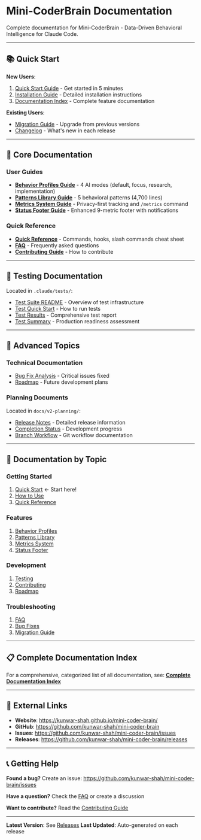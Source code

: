 # Mini-CoderBrain Documentation

Complete documentation for Mini-CoderBrain - Data-Driven Behavioral Intelligence for Claude Code.

---

## 📚 Quick Start

**New Users**:
1. [Quick Start Guide](quickstart.md) - Get started in 5 minutes
2. [Installation Guide](how-to-use.md) - Detailed installation instructions
3. [Documentation Index](V2.1-DOCUMENTATION-INDEX.md) - Complete feature documentation

**Existing Users**:
- [Migration Guide](MIGRATION-V2.1.md) - Upgrade from previous versions
- [Changelog](changelog.md) - What's new in each release

---

## 📖 Core Documentation

### User Guides
- [**Behavior Profiles Guide**](USER-GUIDE-PROFILES.md) - 4 AI modes (default, focus, research, implementation)
- [**Patterns Library Guide**](USER-GUIDE-PATTERNS.md) - 5 behavioral patterns (4,700 lines)
- [**Metrics System Guide**](USER-GUIDE-METRICS.md) - Privacy-first tracking and `/metrics` command
- [**Status Footer Guide**](V2.1-STATUS-FOOTER.md) - Enhanced 9-metric footer with notifications

### Quick Reference
- [**Quick Reference**](QUICK-REFERENCE-V2.1.md) - Commands, hooks, slash commands cheat sheet
- [**FAQ**](V2.1-FAQ.md) - Frequently asked questions
- [**Contributing Guide**](contributing.md) - How to contribute

---

## 🧪 Testing Documentation

Located in `.claude/tests/`:
- [Test Suite README](./.claude/tests/README.md) - Overview of test infrastructure
- [Test Quick Start](./.claude/tests/QUICKSTART.md) - How to run tests
- [Test Results](./.claude/tests/COMPLETE-TEST-RESULTS.md) - Comprehensive test report
- [Test Summary](./.claude/tests/TEST-SUMMARY.md) - Production readiness assessment

---

## 🚀 Advanced Topics

### Technical Documentation
- [Bug Fix Analysis](BUGFIX-ANALYSIS.md) - Critical issues fixed
- [Roadmap](V2.2-ROADMAP.md) - Future development plans

### Planning Documents
Located in `docs/v2-planning/`:
- [Release Notes](v2-planning/V2.1-RELEASE-NOTES.md) - Detailed release information
- [Completion Status](v2-planning/V2.1-COMPLETION-STATUS.md) - Development progress
- [Branch Workflow](v2-planning/V2.1-BRANCH-WORKFLOW.md) - Git workflow documentation

---

## 🎯 Documentation by Topic

### Getting Started
1. [Quick Start](quickstart.md) ← Start here!
2. [How to Use](how-to-use.md)
3. [Quick Reference](QUICK-REFERENCE-V2.1.md)

### Features
1. [Behavior Profiles](USER-GUIDE-PROFILES.md)
2. [Patterns Library](USER-GUIDE-PATTERNS.md)
3. [Metrics System](USER-GUIDE-METRICS.md)
4. [Status Footer](V2.1-STATUS-FOOTER.md)

### Development
1. [Testing](../.claude/tests/README.md)
2. [Contributing](contributing.md)
3. [Roadmap](V2.2-ROADMAP.md)

### Troubleshooting
1. [FAQ](V2.1-FAQ.md)
2. [Bug Fixes](BUGFIX-ANALYSIS.md)
3. [Migration Guide](MIGRATION-V2.1.md)

---

## 📋 Complete Documentation Index

For a comprehensive, categorized list of all documentation, see:
**[Complete Documentation Index](V2.1-DOCUMENTATION-INDEX.md)**

---

## 🔗 External Links

- **Website**: https://kunwar-shah.github.io/mini-coder-brain/
- **GitHub**: https://github.com/kunwar-shah/mini-coder-brain
- **Issues**: https://github.com/kunwar-shah/mini-coder-brain/issues
- **Releases**: https://github.com/kunwar-shah/mini-coder-brain/releases

---

## 📞 Getting Help

**Found a bug?**
Create an issue: https://github.com/kunwar-shah/mini-coder-brain/issues

**Have a question?**
Check the [FAQ](V2.1-FAQ.md) or create a discussion

**Want to contribute?**
Read the [Contributing Guide](contributing.md)

---

**Latest Version**: See [Releases](https://github.com/kunwar-shah/mini-coder-brain/releases)
**Last Updated**: Auto-generated on each release
